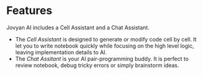 # Features

Jovyan AI includes a Cell Assistant and a Chat Assistant.
* The _Cell Assistant_ is designed to generate or modify code cell by cell. It let you to write notebook quickly while focusing on the high level logic, leaving implementation details to AI.
* The _Chat Assitant_ is your AI pair-programming buddy. It is perfect to review notebook, debug tricky errors or simply brainstorm ideas.

```{tableofcontents}
```
